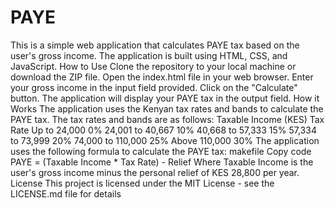 # PAYE
 This is a simple web application that calculates PAYE tax based on the user's gross income. The application is built using HTML, CSS, and JavaScript.  How to Use Clone the repository to your local machine or download the ZIP file. Open the index.html file in your web browser. Enter your gross income in the input field provided. Click on the "Calculate" button. The application will display your PAYE tax in the output field. How it Works The application uses the Kenyan tax rates and bands to calculate the PAYE tax. The tax rates and bands are as follows:  Taxable Income (KES)	Tax Rate Up to 24,000	0% 24,001 to 40,667	10% 40,668 to 57,333	15% 57,334 to 73,999	20% 74,000 to 110,000	25% Above 110,000	30% The application uses the following formula to calculate the PAYE tax:  makefile Copy code PAYE = (Taxable Income * Tax Rate) - Relief Where Taxable Income is the user's gross income minus the personal relief of KES 28,800 per year.  License This project is licensed under the MIT License - see the LICENSE.md file for details
